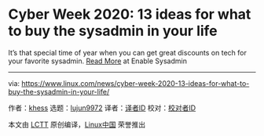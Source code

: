 [#]: collector: (lujun9972)
[#]: translator: ( )
[#]: reviewer: ( )
[#]: publisher: ( )
[#]: url: ( )
[#]: subject: (Cyber Week 2020: 13 ideas for what to buy the sysadmin in your life)
[#]: via: (https://www.linux.com/news/cyber-week-2020-13-ideas-for-what-to-buy-the-sysadmin-in-your-life/)
[#]: author: (khess https://www.redhat.com/sysadmin/cyber-week-2020)

Cyber Week 2020: 13 ideas for what to buy the sysadmin in your life
======

It’s that special time of year when you can get great discounts on tech for your favorite sysadmin.
[Read More][1] at Enable Sysadmin

--------------------------------------------------------------------------------

via: https://www.linux.com/news/cyber-week-2020-13-ideas-for-what-to-buy-the-sysadmin-in-your-life/

作者：[khess][a]
选题：[lujun9972][b]
译者：[译者ID](https://github.com/译者ID)
校对：[校对者ID](https://github.com/校对者ID)

本文由 [LCTT](https://github.com/LCTT/TranslateProject) 原创编译，[Linux中国](https://linux.cn/) 荣誉推出

[a]: https://www.redhat.com/sysadmin/cyber-week-2020
[b]: https://github.com/lujun9972
[1]: https://www.redhat.com/sysadmin/cyber-week-2020
